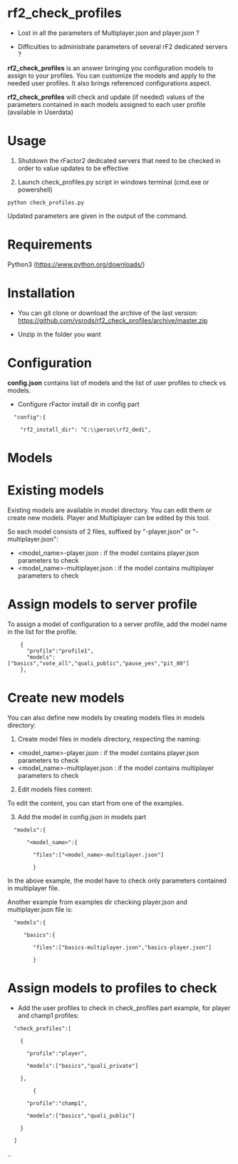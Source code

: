# rf2_check_profiles

* Lost in all the parameters of Multiplayer.json and player.json ? 

* Difficulties to administrate parameters of several rF2 dedicated servers ?

**rf2_check_profiles** is an answer bringing you configuration models to assign to your profiles. You can customize the models and apply to the needed user profiles. It also brings referenced configurations aspect.

**rf2_check_profiles** will check and update (if needed) values of the parameters contained in each models assigned to each user profile (available in Userdata)

# Usage

1. Shutdown the rFactor2 dedicated servers that need to be checked in order to value updates to be effective

2. Launch check_profiles.py script in windows terminal (cmd.exe or powershell)

```
python check_profiles.py
```

Updated parameters are given in the output of the command.

# Requirements

Python3 (https://www.python.org/downloads/)

# Installation

* You can git clone or download the archive of the last version: https://github.com/vsrods/rf2_check_profiles/archive/master.zip

* Unzip in the folder you want

# Configuration
**config.json** contains list of models and the list of user profiles to check vs models.

* Configure rFactor install dir in config part

```
  "config":{
  
    "rf2_install_dir": "C:\\perso\\rf2_dedi",
 ```   
 
# Models

  # Existing models

Existing models are available in model directory. You can edit them or create new models. Player and Multiplayer can be edited by this tool.

So each model consists of 2 files, suffixed by "-player.json" or "-multiplayer.json":
  - <model_name>-player.json : if the model contains player.json parameters to check
  - <model_name>-multiplayer.json : if the model contains multiplayer parameters to check

  # Assign models to server profile
  
To assign a model of configuration to a server profile, add the model name in the list for the profile.

```
    {
      "profile":"profile1",
      "models":["basics","vote_all","quali_public","pause_yes","pit_80"]
    },
```

  # Create new models

You can also define new models by creating models files in models directory:

1. Create model files in models directory, respecting the naming:
  - <model_name>-player.json : if the model contains player.json parameters to check
  - <model_name>-multiplayer.json : if the model contains multiplayer parameters to check

2. Edit models files content:

To edit the content, you can start from one of the examples.

3. Add the model in config.json in models part

```
  "models":{
  
      "<model_name>":{
      
        "files":["<model_name>-multiplayer.json"]
        
        }
 ```       

In the above example, the model have to check only parameters contained in multiplayer file.

Another example from examples dir checking player.json and multiplayer.json file is:

```
  "models":{
  
     "basics":{
     
        "files":["basics-multiplayer.json","basics-player.json"]
        
        }
```

# Assign models to profiles to check

* Add the user profiles to check in check_profiles part
example, for player and champ1 profiles:

```
  "check_profiles":[
  
    {
    
      "profile":"player",
      
      "models":["basics","quali_private"]
      
    },
    
        {
        
      "profile":"champ1",
      
      "models":["basics","quali_public"]
      
    }
    
  ]
```
..
